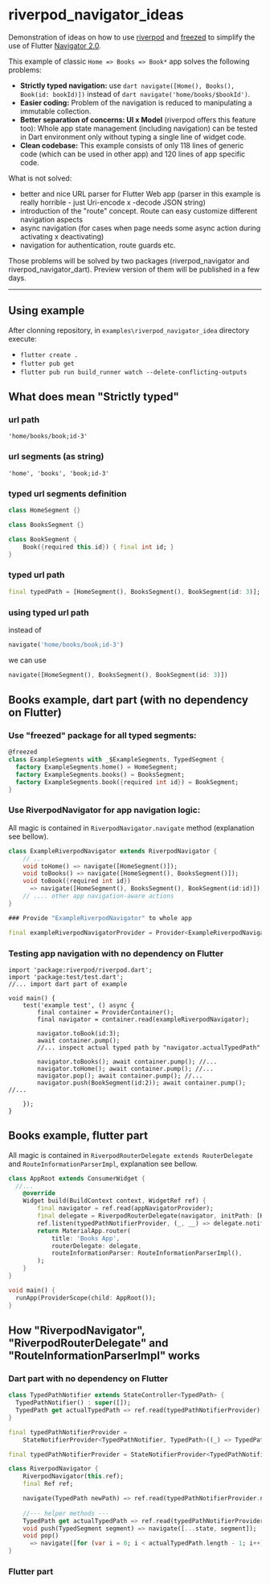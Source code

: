 # riverpod_navigator_ideas

Demonstration of ideas on how to use [riverpod](https://riverpod.dev/) and [freezed](https://github.com/rrousselGit/freezed) 
to simplify the use of Flutter [Navigator 2.0](https://medium.com/flutter/learning-flutters-new-navigation-and-routing-system-7c9068155ade).

This example of classic ```Home => Books => Book*``` app solves the following problems:

- **Strictly typed navigation:** use ```dart navigate([Home(), Books(), Book(id: bookId)])``` instead of ```dart navigate('home/books/$bookId')```.
- **Easier coding:** Problem of the navigation is reduced to manipulating a immutable collection.
- **Better separation of concerns: UI x Model** (riverpod offers this feature too): 
  Whole app state management (including navigation) can be tested in Dart environment only without typing a single line of widget code.
- **Clean codebase:** This example consists of only 118 lines of generic code (which can be used in other app) and 120 lines of app specific code. 

What is not solved:

- better and nice URL parser for Flutter Web app (parser in this example is really horrible - just Uri-encode x -decode JSON string)
- introduction of the "route" concept. Route can easy customize different navigation aspects
- async navigation (for cases when page needs some async action during activating x deactivating)
- navigation for authentication, route guards etc.

Those problems will be solved by two packages (riverpod_navigator and riverpod_navigator_dart). Preview version of them will be published in a few days.

-----------------

## Using example
After clonning repository, in ```examples\riverpod_navigator_idea``` directory execute:

- ```flutter create .```
- ```flutter pub get```
- ```flutter pub run build_runner watch --delete-conflicting-outputs```

## What does mean "Strictly typed"

### url path 
```'home/books/book;id-3'```

### url segments (as string)
```'home', 'books', 'book;id-3'```

### typed url segments definition
```dart
class HomeSegment {} 

class BooksSegment {} 

class BookSegment { 
    Book({required this.id}) { final int id; } 
}
```

### typed url path
```dart
final typedPath = [HomeSegment(), BooksSegment(), BookSegment(id: 3)];
```

### using typed url path
instead of 

```dart
navigate('home/books/book;id-3')
``` 

we can use 

```dart
navigate([HomeSegment(), BooksSegment(), BookSegment(id: 3)])
```

## Books example, dart part (with no dependency on Flutter)

### Use "freezed" package for all typed segments:


```dart
@freezed
class ExampleSegments with _$ExampleSegments, TypedSegment {
  factory ExampleSegments.home() = HomeSegment;
  factory ExampleSegments.books() = BooksSegment;
  factory ExampleSegments.book({required int id}) = BookSegment;
}
```

### Use RiverpodNavigator for app navigation logic:

All magic is contained in ```RiverpodNavigator.navigate``` method (explanation see bellow).

```dart
class ExampleRiverpodNavigator extends RiverpodNavigator {
    // ...
    void toHome() => navigate([HomeSegment()]);
    void toBooks() => navigate([HomeSegment(), BooksSegment()]);
    void toBook({required int id}) 
      => navigate([HomeSegment(), BooksSegment(), BookSegment(id:id)]);
    // .... other app navigation-aware actions
}

### Provide "ExampleRiverpodNavigator" to whole app

final exampleRiverpodNavigatorProvider = Provider<ExampleRiverpodNavigator>((_) => ExampleRiverpodNavigator());

```
### Testing app navigation with no dependency on Flutter
```
import 'package:riverpod/riverpod.dart';
import 'package:test/test.dart';
//... import dart part of example

void main() {
    test('example test', () async {
        final container = ProviderContainer();
        final navigator = container.read(exampleRiverpodNavigator);

        navigator.toBook(id:3); 
        await container.pump();
        //... inspect actual typed path by "navigator.actualTypedPath"
        
        navigator.toBooks(); await container.pump(); //...
        navigator.toHome(); await container.pump(); //...
        navigator.pop(); await container.pump(); //...
        navigator.push(BookSegment(id:2)); await container.pump(); //...

    });
}

```

## Books example, flutter part

All magic is contained in ```RiverpodRouterDelegate extends RouterDelegate``` and ```RouteInformationParserImpl```, explanation see bellow.

```dart
class AppRoot extends ConsumerWidget {
  //...
    @override
    Widget build(BuildContext context, WidgetRef ref) {
        final navigator = ref.read(appNavigatorProvider);
        final delegate = RiverpodRouterDelegate(navigator, initPath: [HomeSegment()]);
        ref.listen(typedPathNotifierProvider, (_, __) => delegate.notifyListeners());
        return MaterialApp.router(
            title: 'Books App',
            routerDelegate: delegate,
            routeInformationParser: RouteInformationParserImpl(),
        );
    }
}

void main() {
  runApp(ProviderScope(child: AppRoot());
}

```

## How "RiverpodNavigator", "RiverpodRouterDelegate" and "RouteInformationParserImpl" works

### Dart part with no dependency on Flutter

```dart
class TypedPathNotifier extends StateController<TypedPath> {
  TypedPathNotifier() : super([]);
  TypedPath get actualTypedPath => ref.read(typedPathNotifierProvider);
}

final typedPathNotifierProvider = 
    StateNotifierProvider<TypedPathNotifier, TypedPath>((_) => TypedPathNotifier());

final typedPathNotifierProvider = StateNotifierProvider<TypedPathNotifier, TypedPath>((_) => TypedPathNotifier();

class RiverpodNavigator {
    RiverpodNavigator(this.ref);
    final Ref ref;

    navigate(TypedPath newPath) => ref.read(typedPathNotifierProvider.notifier).state = newPath);
    
    //--- helper methods ---
    TypedPath get actualTypedPath => ref.read(typedPathNotifierProvider);
    void push(TypedSegment segment) => navigate([...state, segment]);
    void pop() 
      => navigate([for (var i = 0; i < actualTypedPath.length - 1; i++) actualTypedPath[i]]);
}
```

### Flutter part
